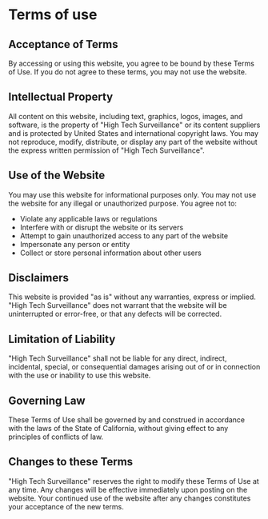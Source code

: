 # Terms of use

## Acceptance of Terms

By accessing or using this website, you agree to be bound by these Terms of Use. If you do not agree to these terms, you may not use the website.

## Intellectual Property

All content on this website, including text, graphics, logos, images, and software, is the property of "High Tech Surveillance" or its content suppliers and is protected by United States and international copyright laws. You may not reproduce, modify, distribute, or display any part of the website without the express written permission of "High Tech Surveillance".

## Use of the Website

You may use this website for informational purposes only. You may not use the website for any illegal or unauthorized purpose. You agree not to:

- Violate any applicable laws or regulations
- Interfere with or disrupt the website or its servers
- Attempt to gain unauthorized access to any part of the website
- Impersonate any person or entity
- Collect or store personal information about other users

## Disclaimers

This website is provided "as is" without any warranties, express or implied. "High Tech Surveillance" does not warrant that the website will be uninterrupted or error-free, or that any defects will be corrected.

## Limitation of Liability  

"High Tech Surveillance" shall not be liable for any direct, indirect, incidental, special, or consequential damages arising out of or in connection with the use or inability to use this website.

## Governing Law

These Terms of Use shall be governed by and construed in accordance with the laws of the State of California, without giving effect to any principles of conflicts of law.

## Changes to these Terms  

"High Tech Surveillance" reserves the right to modify these Terms of Use at any time. Any changes will be effective immediately upon posting on the website. Your continued use of the website after any changes constitutes your acceptance of the new terms.
